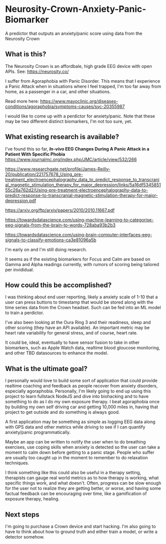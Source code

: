 
# Neurosity-Crown-Anxiety-Panic-Biomarker
A predictor that outputs an anxiety/panic score using data from the Neurosity Crown

## What is this?
The Neurosity Crown is an affordbale, high grade EEG device with open APIs. See: https://neurosity.co/

I suffer from Agoraphobia with Panic Disorder. This means that I experience a Panic Attack when in situations where I feel trapped, I'm too far away from home, as a passenger in a car, and other situations. 

Read more here: https://www.mayoclinic.org/diseases-conditions/agoraphobia/symptoms-causes/syc-20355987

I would like to come up with a perdictor for anxiety/panic. Note that these may be two different distinct biomarkers, I'm not too sure, yet.

## What existing research is available?

I've found this so far, **_In-vivo_  EEG Changes During A Panic Attack in a Patient With Specific Phobia** https://www.journalmc.org/index.php/JMC/article/view/532/266

https://www.researchgate.net/profile/James-Reilly-20/publication/221757678_Using_pre-treatment_electroencephalography_data_to_predict_response_to_transcranial_magnetic_stimulation_therapy_for_major_depression/links/5a16df534585155c26a762d2/Using-pre-treatment-electroencephalography-data-to-predict-response-to-transcranial-magnetic-stimulation-therapy-for-major-depression.pdf

https://arxiv.org/ftp/arxiv/papers/2010/2010.11667.pdf

https://towardsdatascience.com/using-machine-learning-to-categorise-eeg-signals-from-the-brain-to-words-728aba93b2b3

https://towardsdatascience.com/using-brain-computer-interfaces-eeg-signals-to-classify-emotions-ca3e81096a5b

I'm early on and I'm still doing research.

It seems as if the existing biomarkers for Focus and Calm are based on Gamma and Alpha readings currently, with rumors of scoring being taliored per invididual.

## How could this be accomplished?

I was thinking about end user reporting, likely a anxiety scale of 1-10 that a user can press buttons to timestamp that would be stored along with the time series data from the Crown headset. Such can be fed into an ML model to train a perdictor.

I've also been looking at the Oura Ring 3 and their readiness, sleep and other scoring (they have an API available). An important metric may be heart rate variability for general stress, and of course, heart rate.

It could be, ideal, eventually to have sensor fusion to take in other biomarkers, such as Apple Watch data, realtime blood gloucose monitoring, and other TBD datasources to enhance the model.

## What is the ultimate goal?

I personally would love to build some sort of application that could provide realtime coaching and feedback as people recover from anxiety disorders, especially agoraphobia. Personally, I'm likely going to end up using this project to learn fullstack NodeJS and dive into biohacking and to have something to do as I do my own exposure therapy. I beat agoraphobia once by building my own self driving car and getting 10,000 miles in, having that project to get outside and do something is always good.

A first application may be something as simple as logging EEG data along with GPS data and other metrics while driving to see if I can quantify anxiety/panic programmatically.

Maybe an app can be written to notify the user when to do breathing exercises, use coping skills when anxiety is detected so the user can take a moment to calm down before getting to a panic stage. People who suffer are usually too caught up in the moment to remember to do relaxation techniques.

I think something like this could also be useful in a therapy setting, therapists can gauge real world metrics as to how therapy is working, what specific things work, and what doesn't. Often, progress can be slow enough for the user not to realize they are getting better, or worse, and having some factual feedback can be encouraging over time, like a gamification of exposure therapy, healing.

## Next steps

I'm going to purchase a Crown device and start hacking. I'm also going to have to think about how to ground truth and either train a model, or write a detector somehow.
